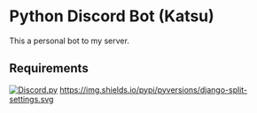 # Python Discord Bot (Katsu)

This a personal bot to my server.

## Requirements

[![Discord.py](https://img.shields.io/badge/-Discord.py-23272A?logo=discord)](https://discordpy.readthedocs.io/en/stable/index.html) https://img.shields.io/pypi/pyversions/django-split-settings.svg
